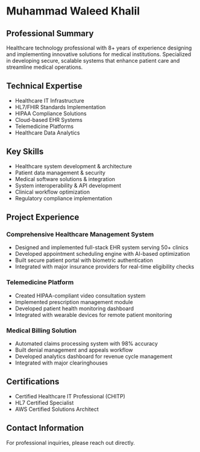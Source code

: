 # Muhammad Waleed Khalil

## Professional Summary
Healthcare technology professional with 8+ years of experience designing and implementing innovative solutions for medical institutions. Specialized in developing secure, scalable systems that enhance patient care and streamline medical operations.

## Technical Expertise
- Healthcare IT Infrastructure
- HL7/FHIR Standards Implementation
- HIPAA Compliance Solutions
- Cloud-based EHR Systems
- Telemedicine Platforms
- Healthcare Data Analytics

## Key Skills
- Healthcare system development & architecture
- Patient data management & security
- Medical software solutions & integration
- System interoperability & API development
- Clinical workflow optimization
- Regulatory compliance implementation

## Project Experience
### Comprehensive Healthcare Management System
- Designed and implemented full-stack EHR system serving 50+ clinics
- Developed appointment scheduling engine with AI-based optimization
- Built secure patient portal with biometric authentication
- Integrated with major insurance providers for real-time eligibility checks

### Telemedicine Platform
- Created HIPAA-compliant video consultation system
- Implemented prescription management module
- Developed patient health monitoring dashboard
- Integrated with wearable devices for remote patient monitoring

### Medical Billing Solution
- Automated claims processing system with 98% accuracy
- Built denial management and appeals workflow
- Developed analytics dashboard for revenue cycle management
- Integrated with major clearinghouses

## Certifications
- Certified Healthcare IT Professional (CHITP)
- HL7 Certified Specialist
- AWS Certified Solutions Architect

## Contact Information
For professional inquiries, please reach out directly.
